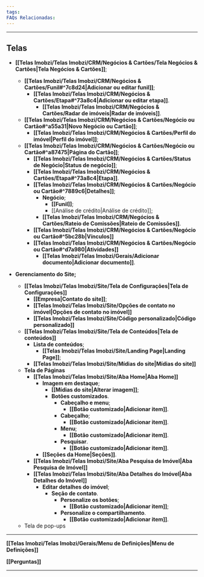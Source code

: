 ```yaml
---
tags:
FAQs Relacionadas:
---
```

---
## Telas

- **[[Telas Imobzi/Telas Imobzi/CRM/Negócios & Cartões/Tela Negócios & Cartões|Tela Negócios & Cartões]]**;
	- **[[Telas Imobzi/Telas Imobzi/CRM/Negócios & Cartões/Funil#^7c8d24|Adicionar ou editar funil]]**;
		- **[[Telas Imobzi/Telas Imobzi/CRM/Negócios & Cartões/Etapa#^73a8c4|Adicionar ou editar etapa]]**.
			- **[[Telas Imobzi/Telas Imobzi/CRM/Negócios & Cartões/Radar de imóveis|Radar de imóveis]]**.
	- **[[Telas Imobzi/Telas Imobzi/CRM/Negócios & Cartões/Negócio ou Cartão#^a55a31|Novo Negócio ou Cartão]]**;
		- **[[Telas Imobzi/Telas Imobzi/CRM/Negócios & Cartões/Perfil do imóvel|Perfil do imóvel]]**;
	- **[[Telas Imobzi/Telas Imobzi/CRM/Negócios & Cartões/Negócio ou Cartão#^a87475|Página do Cartão]]**;
		- **[[Telas Imobzi/Telas Imobzi/CRM/Negócios & Cartões/Status de Negócio|Status de negócio]]**;
		- **[[Telas Imobzi/Telas Imobzi/CRM/Negócios & Cartões/Etapa#^73a8c4|Etapa]]**.
		- **[[Telas Imobzi/Telas Imobzi/CRM/Negócios & Cartões/Negócio ou Cartão#^7889c6|Detalhes]]**;
			- **Negócio**;
				- **[[Funil]]**;
				- [[Análise de crédito|Análise de crédito]];
			- **[[Telas Imobzi/Telas Imobzi/CRM/Negócios & Cartões/Rateio de Comissões|Rateio de Comissões]]**.
		- **[[Telas Imobzi/Telas Imobzi/CRM/Negócios & Cartões/Negócio ou Cartão#^5bc28b|Vínculos]]**
		- **[[Telas Imobzi/Telas Imobzi/CRM/Negócios & Cartões/Negócio ou Cartão#^d7a980|Atividades]]**
			- **[[Telas Imobzi/Telas Imobzi/Gerais/Adicionar documento|Adicionar documento]]**.

- **Gerenciamento do Site;**
	- **[[Telas Imobzi/Telas Imobzi/Site/Tela de Configurações|Tela de Configurações]]**
		- **[[Empresa|Contato do site]]**;
		- **[[Telas Imobzi/Telas Imobzi/Site/Opções de contato no imóvel|Opções de contato no imóvel]]**
		- **[[Telas Imobzi/Telas Imobzi/Site/Código personalizado|Código personalizado]]**
	- **[[Telas Imobzi/Telas Imobzi/Site/Tela de Conteúdos|Tela de conteúdos]]**
		- **Lista de conteúdos**;
			- **[[Telas Imobzi/Telas Imobzi/Site/Landing Page|Landing Page]]**;
		- **[[Telas Imobzi/Telas Imobzi/Site/Mídias do site|Mídias do site]]**
	- **Tela de Páginas**
		- **[[Telas Imobzi/Telas Imobzi/Site/Aba Home|Aba Home]]**
			- **Imagem em destaque**;
				- **[[Mídias do site|Alterar imagem]]**;
				- **Botões customizados**.
					- **Cabeçalho e menu**;
						- **[[Botão customizado|Adicionar item]]**.
					- **Cabeçalho**;
						- **[[Botão customizado|Adicionar item]]**.
					- **Menu**;
						- **[[Botão customizado|Adicionar item]]**.
					- **Pesquisar**.
						- **[[Botão customizado|Adicionar item]]**.
			- **[[Seções da Home|Seções]]**.
		- **[[Telas Imobzi/Telas Imobzi/Site/Aba Pesquisa de Imóvel|Aba Pesquisa de Imóvel]]**
		- **[[Telas Imobzi/Telas Imobzi/Site/Aba Detalhes do Imóvel|Aba Detalhes do Imóvel]]**
			- **Editar detalhes do imóvel**;
				- **Seção de contato**.	
					- **Personalize os botões**;
						- **[[Botão customizado|Adicionar item]]**;
					- **Personalize o compartilhamento**.
						- **[[Botão customizado|Adicionar item]]**.
	- Tela de pop-ups
---

**[[Telas Imobzi/Telas Imobzi/Gerais/Menu de Definições|Menu de Definições]]**

**[[Perguntas]]**

---
